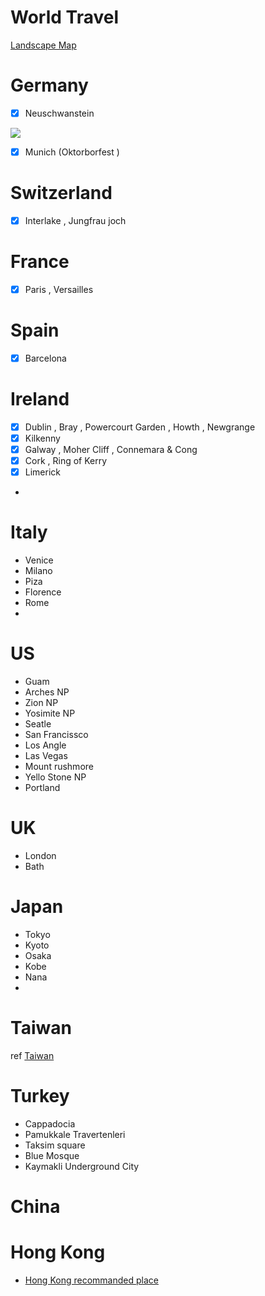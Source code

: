 # World Travel

[Landscape Map](https://www.google.com/maps/d/viewer?hl=zh-TW&authuser=0&mid=1IsjjM3k4TzkOvykyrWpuR11SNbY)



# Germany
- [X] Neuschwanstein 

![](http://neimenggu.sinaimg.cn/2014/1201/U11418P1400DT20141201102913.jpg)

- [X] Munich (Oktorborfest )

# Switzerland
- [X] Interlake , Jungfrau joch 

# France
- [X] Paris , Versailles

# Spain
- [X] Barcelona

# Ireland
- [X] Dublin , Bray , Powercourt Garden , Howth , Newgrange
- [X] Kilkenny
- [X] Galway , Moher Cliff , Connemara & Cong
- [X] Cork , Ring of Kerry
- [X] Limerick
- 

# Italy
- Venice
- Milano
- Piza
- Florence
- Rome
- 

# US
- Guam
- Arches NP
- Zion NP
- Yosimite NP
- Seatle
- San Francissco
- Los Angle
- Las Vegas
- Mount rushmore
- Yello Stone NP
- Portland

# UK
- London
- Bath

# Japan
- Tokyo
- Kyoto
- Osaka
- Kobe
- Nana
- 


# Taiwan
ref [Taiwan](travel_tw.md)

# Turkey
- Cappadocia
- Pamukkale Travertenleri
- Taksim square
- Blue Mosque 
- Kaymakli Underground City

# China



# Hong Kong
- [Hong Kong recommanded place](http://disp.cc/b/780-9Kkj)